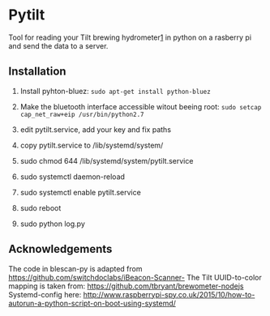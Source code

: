 Pytilt
==========
Tool for reading your Tilt brewing hydrometer[1] in python on a rasberry pi and send the data to a server.


Installation
------------

1. Install pyhton-bluez: ```sudo apt-get install python-bluez```
2. Make the bluetooth interface accessible witout beeing root: ```sudo setcap cap_net_raw+eip /usr/bin/python2.7```
3. edit pytilt.service, add your key and fix paths
4. copy pytilt.service to /lib/systemd/system/
5. sudo chmod 644 /lib/systemd/system/pytilt.service
6. sudo systemctl daemon-reload
7. sudo systemctl enable pytilt.service
8. sudo reboot


2. sudo python log.py


Acknowledgements
----------------
The code in blescan-py is adapted from https://github.com/switchdoclabs/iBeacon-Scanner-
The Tilt UUID-to-color mapping is taken from: https://github.com/tbryant/brewometer-nodejs
Systemd-config here: http://www.raspberrypi-spy.co.uk/2015/10/how-to-autorun-a-python-script-on-boot-using-systemd/


[1]: https://tilthydrometer.com/
